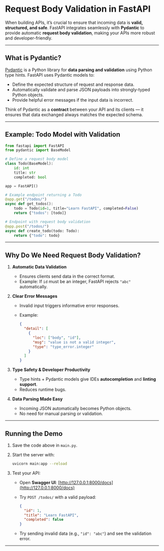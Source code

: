 # Request Body Validation in FastAPI

When building APIs, it’s crucial to ensure that incoming data is **valid, structured, and safe**.
FastAPI integrates seamlessly with **Pydantic** to provide automatic **request body validation**, making your APIs more robust and developer-friendly.

---

## What is Pydantic?

[Pydantic](https://docs.pydantic.dev/) is a Python library for **data parsing and validation** using Python type hints.
FastAPI uses Pydantic models to:

* Define the expected structure of request and response data.
* Automatically validate and parse JSON payloads into strongly-typed Python objects.
* Provide helpful error messages if the input data is incorrect.

Think of Pydantic as a **contract** between your API and its clients — it ensures that data exchanged always matches the expected schema.

---

## Example: Todo Model with Validation

```python
from fastapi import FastAPI
from pydantic import BaseModel

# Define a request body model
class Todo(BaseModel):
    id: int
    title: str
    completed: bool

app = FastAPI()

# Example endpoint returning a Todo
@app.get("/todos/")
async def get_todos():
    todo = Todo(id=1, title="Learn FastAPI", completed=False)
    return {"todos": [todo]}

# Endpoint with request body validation
@app.post("/todos/")
async def create_todo(todo: Todo):
    return {"todo": todo}
```

---

## Why Do We Need Request Body Validation?

1. **Automatic Data Validation**

   * Ensures clients send data in the correct format.
   * Example: If `id` must be an integer, FastAPI rejects `"abc"` automatically.

2. **Clear Error Messages**

   * Invalid input triggers informative error responses.
   * Example:

     ```json
     {
       "detail": [
         {
           "loc": ["body", "id"],
           "msg": "value is not a valid integer",
           "type": "type_error.integer"
         }
       ]
     }
     ```

3. **Type Safety & Developer Productivity**

   * Type hints + Pydantic models give IDEs **autocompletion** and **linting support**.
   * Reduces runtime bugs.

4. **Data Parsing Made Easy**

   * Incoming JSON automatically becomes Python objects.
   * No need for manual parsing or validation.

---

## Running the Demo

1. Save the code above in `main.py`.
2. Start the server with:

   ```bash
   uvicorn main:app --reload
   ```
3. Test your API:

   * Open **Swagger UI**: [http://127.0.0.1:8000/docs](http://127.0.0.1:8000/docs)
   * Try `POST /todos/` with a valid payload:

     ```json
     {
       "id": 1,
       "title": "Learn FastAPI",
       "completed": false
     }
     ```
   * Try sending invalid data (e.g., `"id": "abc"`) and see the validation error.

---